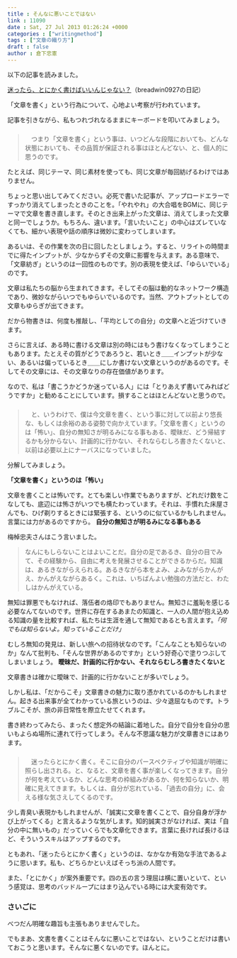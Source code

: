 ```yaml
---
title : そんなに悪いことではない
link : 11090
date : Sat, 27 Jul 2013 01:26:24 +0000
categories : ["writingmethod"]
tags : ["文章の織り方"]
draft : false
author : 倉下忠憲
---
```



以下の記事を読みました。

<a href="http://breadwin0927.hatenablog.com/entry/2013/07/23/193959" target="_blank">迷ったら、とにかく書けばいいんじゃない？</a>（breadwin0927の日記）

「文章を書く」という行為について、心地よい考察が行われています。

記事を引きながら、私もつれづれなるままにキーボードを叩いてみましょう。

<H3></H3>

<blockquote>
　つまり「文章を書く」という事は、いつどんな段階においても、どんな状態においても、その品質が保証される事はほとんどない、と、個人的に思うのです。
</blockquote>

たとえば、同じテーマ、同じ素材を使っても、同じ文章が毎回紡げるわけではありません。

ちょっと思い出してみてください。必死で書いた記事が、アップロードエラーですっかり消えてしまったときのことを。「やれやれ」の大合唱をBGMに、同じテーマで文章を書き直します。そのとき出来上がった文章は、消えてしまった文章と同一でしょうか。もちろん、違います。「言いたいこと」の中心はズレていなくても、細かい表現や話の順序は微妙に変わってしまいます。

あるいは、その作業を次の日に回したとしましょう。すると、リライトの時間までに得たインプットが、少なからずその文章に影響を与えます。ある意味で、「文章紡ぎ」というのは一回性のものです。別の表現を使えば、「ゆらいでいる」のです。

文章は私たちの脳から生まれてきます。そしてその脳は動的なネットワーク構造であり、微妙ながらいつでもゆらいでいるのです。当然、アウトプットとしての文章もゆらぎが出てきます。

だから物書きは、何度も推敲し、「平均としての自分」の文章へと近づけていきます。

さらに言えば、ある時に書ける文章は別の時にはもう書けなくなってしまうこともあります。たとえその質がどうであろうと、若いとき＿＿インプットが少ない、あるいは偏っているとき＿＿にしか書けない文章というのがあるのです。そしてその文章には、その文章なりの存在価値があります。

なので、私は「書こうかどうか迷っている人」には「とりあえず書いてみればどうですか」と勧めることにしています。損することはほとんどないと思うので。


<H3></H3>

<blockquote>
　と、いうわけで、僕は今文章を書く、という事に対して以前より悠長な、もしくは余裕のある姿勢で向かえています。「文章を書く」というのは「怖い」、自分の無知さが明るみになる事もある、曖昧だ、どう帰結するかも分からない、計画的に行かない、それならむしろ書きたくないと、以前は必要以上にナーバスになっていました。
</blockquote>

分解してみましょう。

<strong>「文章を書く」というのは「怖い」</strong>

文章を書くことは怖いです。とても楽しい作業でもありますが、どれだけ数をこなしても、底辺には怖さがいつでも横たわっています。それは、手慣れた床屋さんでも、ひげ剃りするときには緊張する、というのに似ているかもしれません。言葉には力があるのですから。
<strong>
自分の無知さが明るみになる事もある</strong>

梅棹忠夫さんはこう言いました。

<blockquote>
なんにもしらないことはよいことだ。自分の足であるき、自分の目でみて、その経験から、自由に考えを発展させることができるからだ。知識は、あるきながらえられる。あるきながら本をよみ、よみながらかんがえ、かんがえながらあるく。これは、いちばんよい勉強の方法だと、わたしはかんがえている。 
</blockquote>

無知は罪悪でもなければ、落伍者の烙印でもありません。無知さに羞恥を感じる必要なんてないのです。世界に存在するあまたの知識と、一人の人間が抱え込める知識の量を比較すれば、私たちは生涯を通して無知であるとも言えます。<em>「何でもは知らないよ。知っていることだけ」</em>

むしろ無知の発見は、新しい旅への招待状なのです。「こんなことも知らないのか」なんて批判も、「そんな世界があるのですか」という好奇心で塗りつぶしてしまいましょう。
<strong>
曖昧だ、計画的に行かない、それならむしろ書きたくないと</strong>

文章書きは確かに曖昧で、計画的に行かないことが多いでしょう。

しかし私は、「だからこそ」文章書きの魅力に取り憑かれているのかもしれません。起きる出来事が全てわかっている旅というのは、少々退屈なものです。トラブルこそが、旅の非日常性を際立たせてくれます。

書き終わってみたら、まったく想定外の結論に着地した。自分で自分を自分の思いもよらぬ場所に連れて行ってしまう。そんな不思議な魅力が文章書きにはあります。

<H3></H3>

<blockquote>
　迷ったらとにかく書く。そこに自分のパースペクティブや知識が明確に照らし出される。と、なると、文章を書く事が楽しくなってきます。自分が何を考えているか、どんな思考の枠組みがあるか、何を知らないか、明確に見えてきます。もしくは、自分が忘れている、「過去の自分」に、会える様な気さえしてくるのです。　
</blockquote>

少し青臭い表現かもしれませんが、「誠実に文章を書くことで、自分自身が浮かび上がってくる」と言えるような気がします。知的誠実さがなければ、実は「自分の中に無いもの」だっていくらでも文章化できます。言葉に長ければ長けるほど、そういうスキルはアップするのです。

ともあれ、「迷ったらとにかく書く」というのは、なかなか有効な手法であるように思います。私も、どちらかといえばそっち派の人間です。

また、「とにかく」が案外重要です。四の五の言う理屈は横に置いといて、という感覚は、思考のバッドループにはまり込んでいる時には大変有効です。

<H3>さいごに</H3>べつだん明確な趣旨も主張もありませんでした。

でもまあ、文書を書くことはそんなに悪いことではない、ということだけは書いておこうと思います。そんなに悪くないのです。ほんとに。